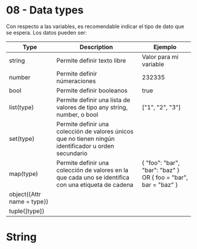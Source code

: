 # 08 - Data types
Con respecto a las variables, es recomendable indicar el tipo de dato que se espera. Los datos pueden ser:

| Type  | Description | Ejemplo |
|---|---|---|
| string  | Permite definir texto libre | Valor para mi variable | 
| number  | Permite definir númeraciones  | 232335 | 
| bool  | Permite definir booleanos  | true |
| list(type)  | Permite definir una lista de valores de tipo any string, number, o bool  | ["1", "2", "3"] |
| set(type)  | Permite definir una colección de valores únicos que no tienen ningún identificador u orden secundario  |  |
| map(type)  | Permite definir una colección de valores en la que cada uno se identifica con una etiqueta de cadena  | { "foo": "bar", "bar": "baz" } OR { foo = "bar", bar = "baz" } |
| object({Attr name = type})  |   | |
| tuple([type]) | | |



# String
